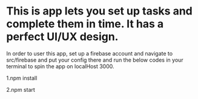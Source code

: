 # This is app lets you set up tasks and complete them in time. It has a perfect UI/UX design.
In order to user this app, set up a firebase account and navigate to src/firebase and put your config there and run the below codes in your terminal to spin the app on localHost 3000.

1.npm install

2.npm start
